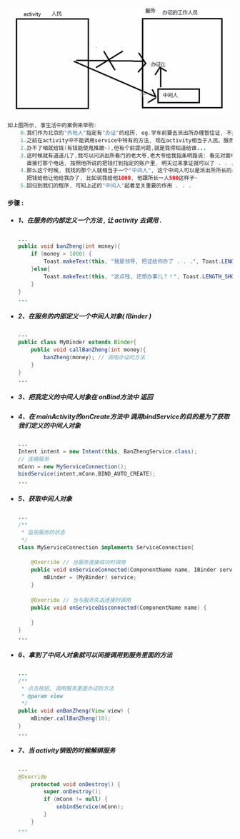 ![](/assets/通过bindService方式调用服务中特有的方法.png)

```java
如上图所示, 拿生活中的案例来举例:
    0.我们作为北京的"外地人"指定有"办证"的经历, eg.学车前要去派出所办理暂住证, 不办的话连报名的资格都没有...
    1.之前在activity中不能调用service中特有的方法, 现在activity相当于人民、服务相当于办证的工作人员
    2.办不了咱就给钱(有钱能使鬼推磨~),但有个前提问题,就是我得知道给谁...
    3.这时候就有道道儿了,我可以问派出所看门的老大爷,老大爷给我指条明路说: 看见对面电线杆上贴的办证的小广告了吗?
      直接打那个电话, 按照他所说的把钱打到指定的账户里, 明天过来拿证就可以了 . . .
    4.那么这个时候, 我找的那个人就相当于一个"中间人", 这个中间人可以是派出所所长的小舅子、小姨子之类的人, 他有办证的功能,
      把钱给他让他给我办了, 比如说我给他1000, 他跟所长一人500这样子~
    5.回归到我们的程序, 可知上述的"中间人"起着至关重要的作用 . . .
```

#### 步骤 :

* ##### 1、在服务的内部定义一个方法 , 让 activity 去调用 .

  ```java
  ...
  public void banZheng(int money){
      if (money > 1000) {
          Toast.makeText(this, "我是领导, 把证给你办了 . . .", Toast.LENGTH_SHORT).show();
      }else{
          Toast.makeText(this, "这点钱, 还想办事儿？！", Toast.LENGTH_SHORT).show();
      }
  }
  ...
  ```
* ##### 2、在服务的内部定义一个中间人对象\( IBinder \)

  ```java
  ...
  public class MyBinder extends Binder{
      public void callBanZheng(int money){
          banZheng(money); // 调用办证的方法
      }
  }
  ...
  ```
* ##### 3、把我定义的中间人对象在 onBind方法中 返回
* ##### 4、在 mainActivity的onCreate方法中 调用bindService的目的是为了获取我们定义的中间人对象

  ```java
  ...
  Intent intent = new Intent(this, BanZhengService.class);
  // 连接服务
  mConn = new MyServiceConnection();
  bindService(intent,mConn,BIND_AUTO_CREATE);
  ...
  ```
* ##### 5、获取中间人对象

  ```java
  ...
  /**
   * 监视服务的状态
   */
  class MyServiceConnection implements ServiceConnection{

      @Override // 当服务连接成功时调用
      public void onServiceConnected(ComponentName name, IBinder service) {
          mBinder = (MyBinder) service;
      }

      @Override // 当与服务失去连接时调用
      public void onServiceDisconnected(ComponentName name) {

      }
  }
  ...
  ```
* ##### 6、拿到了中间人对象就可以间接调用到服务里面的方法

  ```java
  ...
  /**
   * 点击按钮, 调用服务里面办证的方法
   * @param view
   */
  public void onBanZheng(View view) {
      mBinder.callBanZheng(10);
  }
  ...
  ```
* ##### 7、当 activity销毁的时候解绑服务

  ```java
  ...
  @Override
      protected void onDestroy() {
          super.onDestroy();
          if (mConn != null) {
              unbindService(mConn);
          }
      }
  ...
  ```



